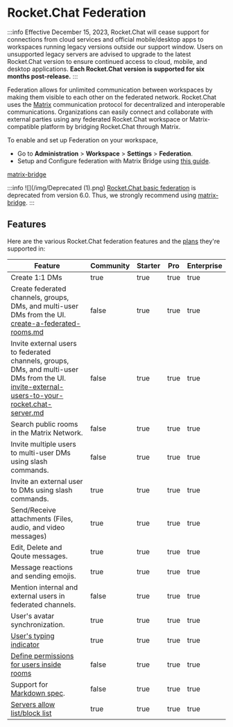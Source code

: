 # Rocket.Chat Federation

:::info
Effective December 15, 2023, Rocket.Chat will cease support for connections from cloud services and official mobile/desktop apps to workspaces running legacy versions outside our support window. Users on unsupported legacy servers are advised to upgrade to the latest Rocket.Chat version to ensure continued access to cloud, mobile, and desktop applications. **Each Rocket.Chat version is supported for six months post-release.**
:::

Federation allows for unlimited communication between workspaces by making them visible to each other on the federated network. Rocket.Chat uses the [Matrix](https://matrix.org/) communication protocol for decentralized and interoperable communications. Organizations can easily connect and collaborate with external parties using any federated Rocket.Chat workspace or Matrix-compatible platform by bridging Rocket.Chat through Matrix.

To enable and set up Federation on your workspace,

* Go to **Administration** > **Workspace** > **Settings** > **Federation**.
* Setup and Configure federation with Matrix Bridge using [this guide](workspace-administration/settings/federation/matrix-bridge/).


[matrix-bridge](workspace-administration/settings/federation/matrix-bridge/)


:::info
![](/img/Deprecated (1).png) [Rocket.Chat basic federation](workspace-administration/settings/federation/rocketchat-federation/) is deprecated from version 6.0. Thus, we strongly recommend using [matrix-bridge](workspace-administration/settings/federation/matrix-bridge/ "mention").
:::

## Features

Here are the various Rocket.Chat federation features and the [plans](../readme/our-plans.md) they're supported in:

<table><thead><tr><th>Feature</th><th data-type="checkbox">Community</th><th data-type="checkbox">Starter</th><th data-type="checkbox">Pro</th><th data-type="checkbox">Enterprise</th></tr></thead><tbody><tr><td>Create 1:1 DMs</td><td>true</td><td>true</td><td>true</td><td>true</td></tr><tr><td>Create federated channels, groups, DMs, and multi-user DMs from the UI. <a data-mention href="workspace-administration/settings/federation/matrix-bridge/matrix-users-guide/create-a-federated-rooms.md">create-a-federated-rooms.md</a></td><td>false</td><td>true</td><td>true</td><td>true</td></tr><tr><td>Invite external users to federated channels, groups, DMs, and multi-user DMs from the UI. <a data-mention href="workspace-administration/settings/federation/matrix-bridge/matrix-users-guide/invite-external-users-to-your-rocket.chat-server.md">invite-external-users-to-your-rocket.chat-server.md</a></td><td>false</td><td>true</td><td>true</td><td>true</td></tr><tr><td>Search public rooms in the Matrix Network.</td><td>false</td><td>true</td><td>true</td><td>true</td></tr><tr><td>Invite multiple users to multi-user DMs using slash commands.</td><td>false</td><td>true</td><td>true</td><td>true</td></tr><tr><td>Invite an external user to DMs using slash commands.</td><td>true</td><td>true</td><td>true</td><td>true</td></tr><tr><td>Send/Receive attachments (Files, audio, and video messages)</td><td>true</td><td>true</td><td>true</td><td>true</td></tr><tr><td>Edit, Delete and Qoute messages.</td><td>true</td><td>true</td><td>true</td><td>true</td></tr><tr><td>Message reactions and sending emojis.</td><td>true</td><td>true</td><td>true</td><td>true</td></tr><tr><td>Mention internal and external users in federated channels.</td><td>false</td><td>true</td><td>true</td><td>true</td></tr><tr><td>User's avatar synchronization.</td><td>true</td><td>true</td><td>true</td><td>true</td></tr><tr><td><a href="workspace-administration/settings/federation/matrix-bridge/matrix-admin-guide/matrix-homeserver-setup/#important-warning-about-the-installation">User's typing indicator</a> </td><td>true</td><td>true</td><td>true</td><td>true</td></tr><tr><td><a href="workspace-administration/settings/federation/matrix-bridge/matrix-users-guide/assign-roles-for-users-in-federated-rooms.md">Define permissions for users inside rooms</a> </td><td>false</td><td>true</td><td>true</td><td>true</td></tr><tr><td>Support for <a href="https://spec.commonmark.org/0.30/">Markdown spec</a>.</td><td>false</td><td>true</td><td>true</td><td>true</td></tr><tr><td><a href="workspace-administration/settings/federation/matrix-bridge/matrix-admin-guide/matrix-homeserver-setup/matrix-allow-block-list.md">Servers allow list/block list</a> </td><td>true</td><td>true</td><td>true</td><td>true</td></tr></tbody></table>
